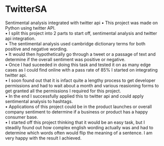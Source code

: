 # TwitterSA
Sentimental analysis integrated with twitter api
• This project was made on Python using twitter API.<br>
• I split this project into 2 parts to start off, sentimental analysis and twitter api integration.<br>
• The sentimental analysis used cambridge dictionary terms for both positive and negative wording.<br>
• It would then hypothetically go through a tweet or a passage of text and determine if the overall sentiment was positive or negative.<br>
• Once I had suceeded in doing this task and tested it on as many edge cases as I could find online with a pass rate of 85% I started on integrating twitter api.<br>
• I soon found out that it is infact quite a lengthy process to get developer permissions and had to wait about a month and various reasioning forms to get granted all the permissions I required for this project.<br>
• In the end I successfully applied this to twitter api and could apply sentimental analysis to hashtags.<br>
• Applications of this project could be in the product launches or overall company sentiment to determine if a business or product has a happy consumer base.<br>
• I started off this project thinking that it would be an easy task, but I steadily found out how complex english wording actually was and had to determine which words often would flip the meaning of a sentence. I am very happy with the result I achieved.<br>
